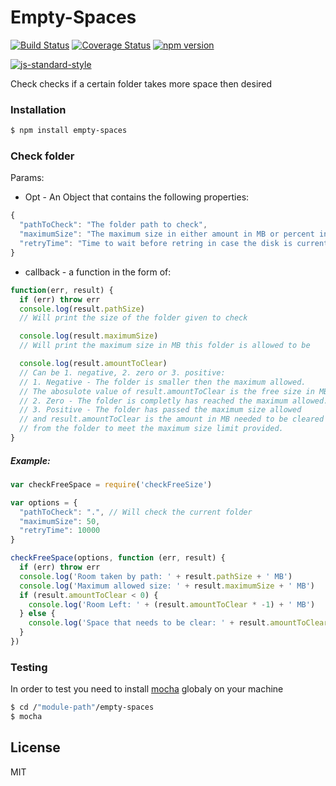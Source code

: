 # Empty-Spaces
[![Build Status](https://travis-ci.org/Colored-Coins/Empty-Spaces.svg?branch=master)](https://travis-ci.org/Colored-Coins/Empty-Spaces) [![Coverage Status](https://coveralls.io/repos/Colored-Coins/Empty-Spaces/badge.svg?branch=master)](https://coveralls.io/r/Colored-Coins/Empty-Spaces?branch=master) [![npm version](https://badge.fury.io/js/empty-spaces.svg)](http://badge.fury.io/js/empty-spaces)

[![js-standard-style](https://cdn.rawgit.com/feross/standard/master/badge.svg)](https://github.com/feross/standard)

Check checks if a certain folder takes more space then desired

### Installation

```sh
$ npm install empty-spaces
```


### Check folder

Params:
  - Opt - An Object that contains the following properties:

```js
{
  "pathToCheck": "The folder path to check",
  "maximumSize": "The maximum size in either amount in MB or percent in the form of 34%",
  "retryTime": "Time to wait before retring in case the disk is currently busy"
}
```

  - callback - a function in the form of:

  ```js
  function(err, result) {
    if (err) throw err
    console.log(result.pathSize)
    // Will print the size of the folder given to check

    console.log(result.maximumSize)
    // Will print the maximum size in MB this folder is allowed to be

    console.log(result.amountToClear)
    // Can be 1. negative, 2. zero or 3. positive:
    // 1. Negative - The folder is smaller then the maximum allowed.
    // The abosulote value of result.amountToClear is the free size in MB.
    // 2. Zero - The folder is completly has reached the maximum allowed.
    // 3. Positive - The folder has passed the maximum size allowed
    // and result.amountToClear is the amount in MB needed to be cleared
    // from the folder to meet the maximum size limit provided.
  }

  ```

##### Example:

```js
var checkFreeSpace = require('checkFreeSize')

var options = {
  "pathToCheck": ".", // Will check the current folder
  "maximumSize": 50,
  "retryTime": 10000
}

checkFreeSpace(options, function (err, result) {
  if (err) throw err
  console.log('Room taken by path: ' + result.pathSize + ' MB')
  console.log('Maximum allowed size: ' + result.maximumSize + ' MB')
  if (result.amountToClear < 0) {
    console.log('Room Left: ' + (result.amountToClear * -1) + ' MB')
  } else {
    console.log('Space that needs to be clear: ' + result.amountToClear + ' MB')
  }
})

```


### Testing

In order to test you need to install [mocha] globaly on your machine

```sh
$ cd /"module-path"/empty-spaces
$ mocha
```


License
----

MIT

[mocha]:https://www.npmjs.com/package/mocha